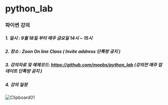 # python_lab

### 파이썬 강의

##### 1. 일시 : 9월 18일 부터 매주 금요일 14시 ~ 15시 
##### 2. 장소 : Zoon On line Class ( Invite address 단톡방 공지 )
##### 3. 강의자료 및 예제코드: https://github.com/moebs/python_lab (강의전 매주 업데이트  단톡방 공지 )
##### 4. 강의 일정 

![Clipboard01](https://user-images.githubusercontent.com/50386254/92999460-fc2f2a80-f55b-11ea-89d0-96890c605386.jpg)



